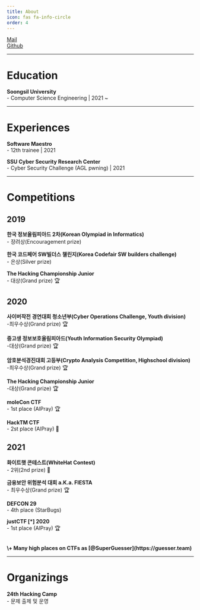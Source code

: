 ```yaml
---
title: About
icon: fas fa-info-circle
order: 4
---
```


<a href="mailto:g0y4ng2@kakao.com" >Mail</a>
<br>
<a href="//github.com/G0RiyA">Github</a>

---

# Education
<strong>Soongsil University</strong><br>
\- Computer Science Engineering | 2021 ~

---
# Experiences
<strong>Software Maestro</strong><br>
\- 12th trainee | 2021

<strong>SSU Cyber Security Research Center</strong><br>
\- Cyber Security Challenge (AGL pwning) | 2021

---
# Competitions

## 2019
<strong>한국 정보올림피아드 2차(Korean Olympiad in Informatics)</strong><br>
\- 장려상(Encouragement prize)

<strong>한국 코드페어 SW빌더스 챌린지(Korea Codefair SW builders challenge)</strong><br>
\- 은상(Silver prize)

<strong>The Hacking Championship Junior</strong><br>
\- 대상(Grand prize) 🏆

## 2020
<strong>사이버작전 경연대회 청소년부(Cyber Operations Challenge, Youth division)</strong><br>
\-최우수상(Grand prize) 🏆<br>

<strong>중고생 정보보호올림피아드(Youth Information Security Olympiad)</strong><br>
\-대상(Grand prize) 🏆<br>

<strong>암호분석경진대회 고등부(Crypto Analysis Competition, Highschool division)</strong><br>
\-최우수상(Grand prize) 🏆<br>

<strong>The Hacking Championship Junior</strong><br>
\-대상(Grand prize) 🏆<br>

<strong>moleCon CTF</strong><br>
\- 1st place (AlPray) 🏆

<strong>HackTM CTF</strong><br>
\- 2st place (AlPray) 🥈


## 2021
<strong>화이트햇 콘테스트(WhiteHat Contest)</strong><br>
\- 2위(2nd prize) 🥈

<strong>금융보안 위험분석 대회 a.K.a. FIESTA</strong><br>
\- 최우수상(Grand prize) 🏆

<strong>DEFCON 29</strong><br>
\- 4th place (StarBugs)

<strong>justCTF [*] 2020</strong><br>
\- 1st place (AlPray) 🏆

<br>
<strong>\+ Many high places on CTFs as [@SuperGuesser](https://guesser.team)</strong>

---
# Organizings

<strong>24th Hacking Camp</strong><br>
\- 문제 출제 및 운영

<!--🏆🥇🥈🥉-->
